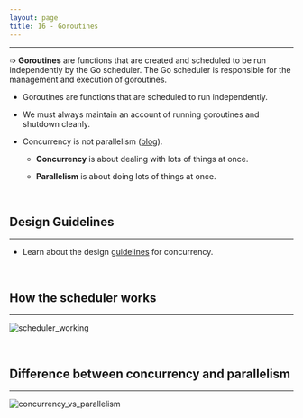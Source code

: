 ```yaml
---
layout: page
title: 16 - Goroutines
---
```

***

➩ **Goroutines** are functions that are created and scheduled to be run independently by the Go scheduler. The Go scheduler is responsible for the management and execution of goroutines.

- Goroutines are functions that are scheduled to run independently.

- We must always maintain an account of running goroutines and shutdown cleanly.

- Concurrency is not parallelism ([blog](https://blog.golang.org/concurrency-is-not-parallelism)).

  - **Concurrency** is about dealing with lots of things at once.

  - **Parallelism** is about doing lots of things at once.

&nbsp;

## Design Guidelines
***

- Learn about the design [guidelines](https://george-kj.github.io/go-tour/lessons/15/design_philosophy) for concurrency.

&nbsp;

## How the scheduler works
***

  ![scheduler_working](https://george-kj.github.io/go-tour/lessons/15/images/scheduler.png?raw=true)

&nbsp;

## Difference between concurrency and parallelism
***

  ![concurrency_vs_parallelism](https://george-kj.github.io/go-tour/lessons/15/images/parallel.png?raw=true)
